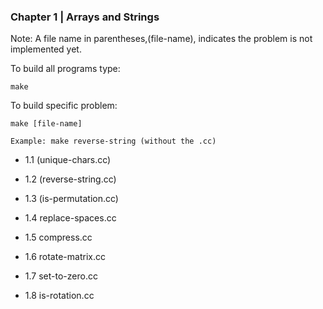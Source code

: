 ### Chapter 1 | Arrays and Strings

Note: A file name in parentheses,(file-name), indicates the problem is not implemented yet.

To build all programs type:

    make 

To build specific problem:

    make [file-name] 

    Example: make reverse-string (without the .cc)

- 1.1 (unique-chars.cc)

- 1.2 (reverse-string.cc)

- 1.3 (is-permutation.cc)

- 1.4 replace-spaces.cc

- 1.5 compress.cc

- 1.6 rotate-matrix.cc

- 1.7 set-to-zero.cc

- 1.8 is-rotation.cc 

